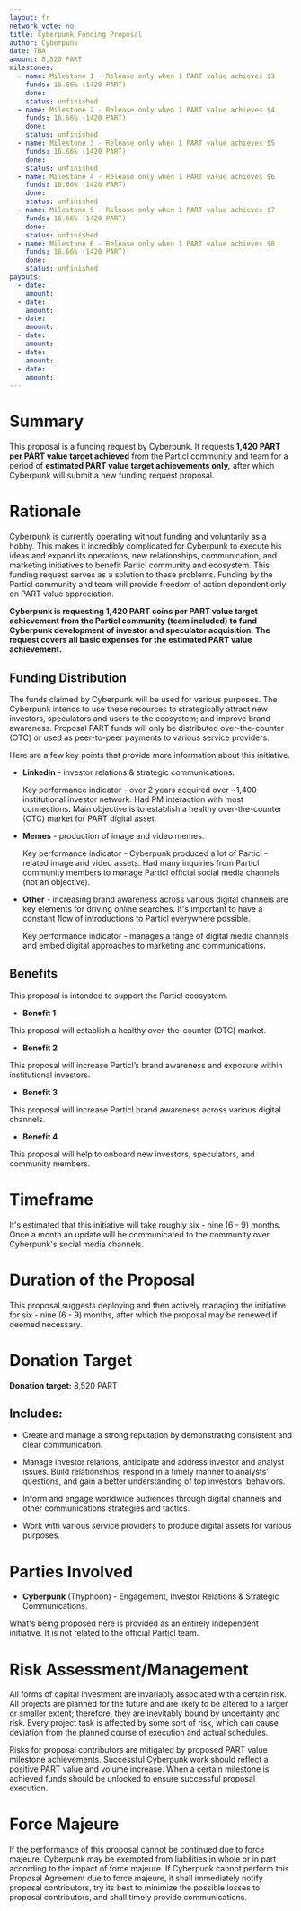 ```yaml
---
layout: fr
network_vote: no
title: Cyberpunk Funding Proposal
author: Cyberpunk
date: TBA
amount: 8,520 PART
milestones:
  - name: Milestone 1 - Release only when 1 PART value achieves $3 
    funds: 16.66% (1420 PART)
    done:
    status: unfinished
  - name: Milestone 2 - Release only when 1 PART value achieves $4
    funds: 16.66% (1420 PART)
    done:
    status: unfinished
  - name: Milestone 3 - Release only when 1 PART value achieves $5
    funds: 16.66% (1420 PART)
    done:
    status: unfinished
  - name: Milestone 4 - Release only when 1 PART value achieves $6 
    funds: 16.66% (1420 PART)
    done:
    status: unfinished
  - name: Milestone 5 - Release only when 1 PART value achieves $7
    funds: 16.66% (1420 PART)
    done:
    status: unfinished
  - name: Milestone 6 - Release only when 1 PART value achieves $8
    funds: 16.66% (1420 PART)
    done:
    status: unfinished
payouts:
  - date:
    amount:
  - date:
    amount:
  - date:
    amount:
  - date:
    amount:
  - date:
    amount:
  - date:
    amount:
---
```


# Summary

This proposal is a funding request by Cyberpunk. It requests **1,420 PART per PART value target achieved** from the Particl community and team for a period of **estimated PART value target achievements only,** after which Cyberpunk will submit a new funding request proposal.

# Rationale

Cyberpunk is currently operating without funding and voluntarily as a hobby. This makes it incredibly complicated for Cyberpunk to execute his ideas and expand its operations, new relationships, communication, and marketing initiatives to benefit Particl community and ecosystem. This funding request serves as a solution to these problems. 
Funding by the Particl community and team will provide freedom of action dependent only on PART value appreciation.

**Cyberpunk is requesting 1,420 PART coins per PART value target achievement from the Particl community (team included) to fund Cyberpunk development of investor and speculator acquisition. The request covers all basic expenses for the estimated PART value achievement.**

## Funding Distribution

The funds claimed by Cyberpunk will be used for various purposes. The Cyberpunk intends to use these resources to strategically attract new investors, speculators and users to the ecosystem; and improve brand awareness. Proposal PART funds will only be distributed over-the-counter (OTC) or used as peer-to-peer payments to various service providers. 

Here are a few key points that provide more information about this initiative.

* **Linkedin** - investor relations & strategic communications. 
	
	Key performance indicator - over 2 years acquired over ~1,400 institutional investor network. Had PM interaction with most connections. Main objective is to establish a healthy over-the-counter (OTC) market for PART digital asset. 

* **Memes** - production of image and video memes. 
	
	Key performance indicator - Cyberpunk produced a lot of Particl - related image and video assets. Had many inquiries from Particl community members to manage Particl official social media channels (not an objective).

* **Other** - increasing brand awareness across various digital channels are key elements for driving online searches. It's important to have a constant flow of introductions to Particl everywhere possible. 

	Key performance indicator - manages a range of digital media channels and embed digital approaches to marketing and communications. 

## Benefits

This proposal is intended to support the Particl ecosystem. 

- **Benefit 1**

This proposal will establish a healthy over-the-counter (OTC) market.

- **Benefit 2**

This proposal will increase Particl’s brand awareness and exposure within institutional investors.

- **Benefit 3**

This proposal will increase Particl brand awareness across various digital channels.

- **Benefit 4**

This proposal will help to onboard new investors, speculators, and community members.

# Timeframe

It's estimated that this initiative will take roughly six - nine (6 - 9) months. Once a month an update will be communicated to the community over Cyberpunk's social media channels.

# Duration of the Proposal

This proposal suggests deploying and then actively managing the initiative for six - nine (6 - 9) months, after which the proposal may be renewed if deemed necessary.

# Donation Target

**Donation target:** 8,520 PART 

## Includes:

* Create and manage a strong reputation by demonstrating consistent and clear communication.

* Manage investor relations, anticipate and address investor and analyst issues. Build relationships, respond in a timely manner to analysts’ questions, and gain a better understanding of top investors’ behaviors.

* Inform and engage worldwide audiences through digital channels and other communications strategies and tactics.

* Work with various service providers to produce digital assets for various purposes.

# Parties Involved

* **Cyberpunk** (Thyphoon) - Engagement, Investor Relations & Strategic Communications.

What's being proposed here is provided as an entirely independent initiative. It is not related to the official Particl team.

# Risk Assessment/Management

All forms of capital investment are invariably associated with a certain risk. All projects are planned for the future and are likely to be altered to a larger or smaller extent; therefore, they are inevitably bound by uncertainty and risk. Every project task is affected by some sort of risk, which can cause deviation from the planned course of execution and actual schedules.

Risks for proposal contributors are mitigated by proposed PART value milestone achievements. Successful Cyberpunk work should reflect a positive PART value and volume increase. When a certain milestone is achieved funds should be unlocked to ensure successful proposal execution. 

# Force Majeure

If the performance of this proposal cannot be continued due to force majeure, Cyberpunk may be exempted from liabilities in whole or in part according to the impact of force majeure. If Cyberpunk cannot perform this Proposal Agreement due to force majeure, it shall immediately notify proposal contributors, try its best to minimize the possible losses to proposal contributors, and shall timely provide communications.

